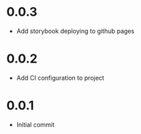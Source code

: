 # 0.0.3

* Add storybook deploying to github pages

# 0.0.2

* Add CI configuration to project

# 0.0.1

* Initial commit

